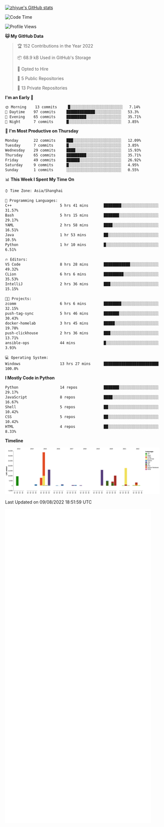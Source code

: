 
[![zhiyue's GitHub stats](https://github-readme-stats.vercel.app/api?username=zhiyue)](https://github.com/anuraghazra/github-readme-stats&&show_icons=true)

<!--START_SECTION:waka-->
![Code Time](http://img.shields.io/badge/Code%20Time-0%20secs-blue)

![Profile Views](http://img.shields.io/badge/Profile%20Views-0-blue)

**🐱 My GitHub Data** 

> 🏆 152 Contributions in the Year 2022
 > 
> 📦 68.9 kB Used in GitHub's Storage 
 > 
> 💼 Opted to Hire
 > 
> 📜 5 Public Repositories 
 > 
> 🔑 13 Private Repositories  
 > 
**I'm an Early 🐤** 

```text
🌞 Morning    13 commits     █░░░░░░░░░░░░░░░░░░░░░░░░   7.14% 
🌆 Daytime    97 commits     █████████████░░░░░░░░░░░░   53.3% 
🌃 Evening    65 commits     █████████░░░░░░░░░░░░░░░░   35.71% 
🌙 Night      7 commits      █░░░░░░░░░░░░░░░░░░░░░░░░   3.85%

```
📅 **I'm Most Productive on Thursday** 

```text
Monday       22 commits     ███░░░░░░░░░░░░░░░░░░░░░░   12.09% 
Tuesday      7 commits      █░░░░░░░░░░░░░░░░░░░░░░░░   3.85% 
Wednesday    29 commits     ████░░░░░░░░░░░░░░░░░░░░░   15.93% 
Thursday     65 commits     █████████░░░░░░░░░░░░░░░░   35.71% 
Friday       49 commits     ██████░░░░░░░░░░░░░░░░░░░   26.92% 
Saturday     9 commits      █░░░░░░░░░░░░░░░░░░░░░░░░   4.95% 
Sunday       1 commits      ░░░░░░░░░░░░░░░░░░░░░░░░░   0.55%

```


📊 **This Week I Spent My Time On** 

```text
⌚︎ Time Zone: Asia/Shanghai

💬 Programming Languages: 
C++                      5 hrs 41 mins       ████████░░░░░░░░░░░░░░░░░   31.57% 
Bash                     5 hrs 15 mins       ███████░░░░░░░░░░░░░░░░░░   29.17% 
YAML                     2 hrs 58 mins       ████░░░░░░░░░░░░░░░░░░░░░   16.51% 
Java                     1 hr 53 mins        ██░░░░░░░░░░░░░░░░░░░░░░░   10.5% 
Python                   1 hr 10 mins        █░░░░░░░░░░░░░░░░░░░░░░░░   6.51%

🔥 Editors: 
VS Code                  8 hrs 28 mins       ████████████░░░░░░░░░░░░░   49.32% 
CLion                    6 hrs 6 mins        █████████░░░░░░░░░░░░░░░░   35.53% 
IntelliJ                 2 hrs 36 mins       ███░░░░░░░░░░░░░░░░░░░░░░   15.15%

🐱‍💻 Projects: 
zcomm                    6 hrs 6 mins        ████████░░░░░░░░░░░░░░░░░   32.15% 
push-tag-sync            5 hrs 46 mins       ███████░░░░░░░░░░░░░░░░░░   30.43% 
docker-homelab           3 hrs 45 mins       █████░░░░░░░░░░░░░░░░░░░░   19.78% 
push-clickhouse          2 hrs 36 mins       ███░░░░░░░░░░░░░░░░░░░░░░   13.71% 
ansible-ops              44 mins             █░░░░░░░░░░░░░░░░░░░░░░░░   3.93%

💻 Operating System: 
Windows                  13 hrs 27 mins      █████████████████████████   100.0%

```

**I Mostly Code in Python** 

```text
Python                   14 repos            ███████░░░░░░░░░░░░░░░░░░   29.17% 
JavaScript               8 repos             ████░░░░░░░░░░░░░░░░░░░░░   16.67% 
Shell                    5 repos             ██░░░░░░░░░░░░░░░░░░░░░░░   10.42% 
CSS                      5 repos             ██░░░░░░░░░░░░░░░░░░░░░░░   10.42% 
HTML                     4 repos             ██░░░░░░░░░░░░░░░░░░░░░░░   8.33%

```


**Timeline**

![Chart not found](https://raw.githubusercontent.com/zhiyue/zhiyue/main/charts/bar_graph.png) 


 Last Updated on 09/08/2022 18:51:59 UTC
<!--END_SECTION:waka-->

<!-- [![Top Langs](https://github-readme-stats.vercel.app/api/top-langs/?username=zhiyue)](https://github.com/anuraghazra/github-readme-stats) -->

![](./github-metrics.svg)


